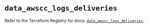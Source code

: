 # `data_awscc_logs_deliveries`

Refer to the Terraform Registry for docs: [`data_awscc_logs_deliveries`](https://registry.terraform.io/providers/hashicorp/awscc/0.70.0/docs/data-sources/logs_deliveries).
